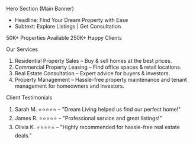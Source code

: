 Hero Section (Main Banner)
* Headline: Find Your Dream Property with Ease
* Subtext: Explore Listings | Get Consultation

50K+ Properties Available
250K+ Happy Clients


Our Services
1. Residential Property Sales – Buy & sell homes at the best prices.
2. Commercial Property Leasing – Find office spaces & retail locations.
3. Real Estate Consultation – Expert advice for buyers & investors.
4. Property Management – Hassle-free property maintenance and tenant management for homeowners and investors.


Client Testimonials
1. Sarah M. ⭐⭐⭐⭐⭐ – "Dream Living helped us find our perfect home!"
2. James R. ⭐⭐⭐⭐⭐ – "Professional service and great listings!"
3. Olivia K. ⭐⭐⭐⭐⭐ – "Highly recommended for hassle-free real estate deals."